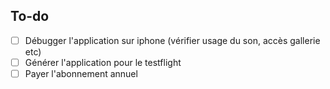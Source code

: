 ## To-do
- [ ] Débugger l'application sur iphone (vérifier usage du son, accès gallerie etc)
- [ ] Générer l'application pour le testflight
- [ ] Payer l'abonnement annuel